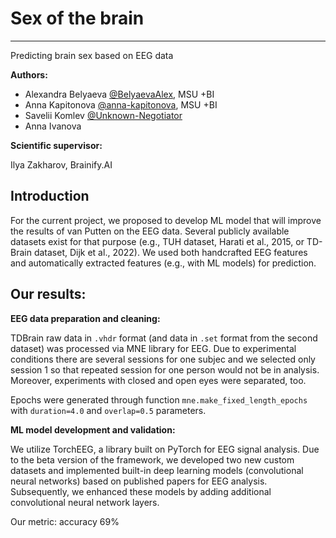 # Sex of the brain
---------------------------------------------------------------------------------------
Predicting brain sex based on EEG data

**Authors:**
- Alexandra Belyaeva [@BelyaevaAlex](https://github.com/BelyaevaAlex), MSU +BI
- Anna Kapitonova [@anna-kapitonova](https://github.com/anna-kapitonova), MSU +BI
- Savelii Komlev [@Unknown-Negotiator](https://github.com/Unknown-Negotiator)
- Anna Ivanova
  
**Scientific supervisor:**

Ilya Zakharov, Brainify.AI
  
## Introduction

For the current project, we proposed to develop ML model that will improve the results of van Putten on the EEG data. Several publicly available datasets exist for that purpose (e.g., TUH dataset, Harati et al., 2015, or TD-Brain dataset, Dijk et al., 2022). We used both handcrafted EEG features and automatically extracted features (e.g., with ML models) for prediction.

##  Our results:

__EEG data preparation and cleaning:__

TDBrain raw data in `.vhdr` format (and data in `.set` format from the second dataset) was processed via MNE library for EEG. Due to experimental conditions there are several sessions for one subjec and we selected only session 1 so that repeated session for one person would not be in analysis. Moreover, experiments with closed and open eyes were separated, too.

Epochs were generated through function `mne.make_fixed_length_epochs` with `duration=4.0` and `overlap=0.5` parameters.
 
__ML model development and validation:__

We utilize TorchEEG, a library built on PyTorch for EEG signal analysis. Due to the beta version of the framework, we developed two new custom datasets and implemented built-in deep learning models (convolutional neural networks) based on published papers for EEG analysis. Subsequently, we enhanced these models by adding additional convolutional neural network layers.

Our metric: accuracy 69%

